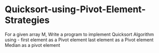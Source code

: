# Quicksort-using-Pivot-Element-Strategies

For a given array M, Write a program to implement Quicksort Algorithm using -
first element as a Pivot element
last element as a Pivot element
Median as a pivot element
